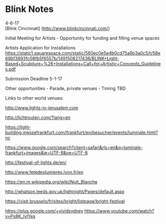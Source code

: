 # Blink Notes
4-6-17  
[Blink Cincinnati]
(http://www.blinkcincinnati.com/)

Initial Meeting for Artists - Opportunity for funding and filling venue spaces

Artists Application for Installations
https://static1.squarespace.com/static/560ec0e5e4b0cd75a6b3a0c5/t/58e69bf3893fc08fb5f6557b/1491508217438/BLINK+Light-Based+Sculpture+%26+Installations+Call+for+Artistic+Concepts_Guidelines.pdf

Submission Deadline 5-1-17

Other opportunities - Parade, private venues - Timing TBD

Links to other world venues:

http://www.lights-in-jerusalem.com

http://lichtrouten.com/?lang=en


https://light-building.messefrankfurt.com/frankfurt/en/besucher/events/luminale.html?nc

https://www.google.com/search?client=safari&rls=en&q=luminale-frankfurt+images&ie=UTF-8&oe=UTF-8

http://festival-of-lights.de/en/

http://www.fetedeslumieres.lyon.fr/en

https://en.m.wikipedia.org/wiki/Nuit_Blanche

http://whatson.leeds.gov.uk/lightnight/Pages/default.aspx

https://visit.brussels/fr/sites/bright/listpage/bright-festival

https://plus.google.com/+vividsydney
https://www.youtube.com/watch?v=Ps8K_lylYes
